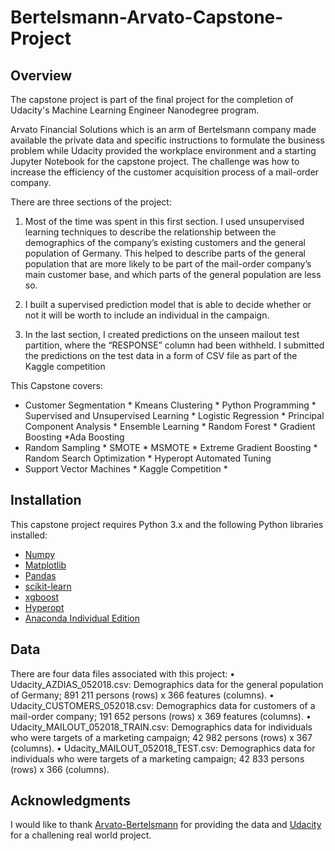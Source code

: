 # Bertelsmann-Arvato-Capstone-Project

## Overview
The capstone project is part of the final project for the completion of Udacity's Machine Learning Engineer Nanodegree program.

Arvato Financial Solutions which is an arm of Bertelsmann company made available the private data and specific instructions to formulate the business problem while Udacity provided the workplace environment and a starting Jupyter Notebook for the capstone project. The challenge was how to increase the efficiency of the customer acquisition process of a mail-order company.

There are three sections of the project:

1. Most of the time was spent in this first section. I used unsupervised learning techniques to describe the relationship between the demographics of the company’s existing customers and the general population of Germany. This helped to describe parts of the general population that are more likely to be part of the mail-order company’s main customer base, and which parts of the general population are less so.

2. I built a supervised prediction model that is able to decide whether or not it will be worth to include an individual in the campaign. 

3. In the last section, I created predictions on the unseen mailout test partition, where the “RESPONSE” column had been withheld. I submitted the predictions on the test data in a form of CSV file as part of the Kaggle competition

This Capstone covers:

* Customer Segmentation * Kmeans Clustering * Python Programming * Supervised and Unsupervised Learning * Logistic Regression * Principal Component Analysis * Ensemble Learning * Random Forest * Gradient Boosting *Ada Boosting
* Random Sampling * SMOTE * MSMOTE * Extreme Gradient Boosting * Random Search Optimization * Hyperopt Automated Tuning
* Support Vector Machines * Kaggle Competition *

## Installation
This capstone project requires Python 3.x and the following Python libraries installed:

* [Numpy](https://numpy.org/) 
* [Matplotlib](https://matplotlib.org/ )
* [Pandas]( https://pandas.pydata.org/)
* [scikit-learn](https://scikit-learn.org/stable/)
* [xgboost](https://xgboost.readthedocs.io/en/latest/python/python_intro.html)
* [Hyperopt](https://pypi.org/project/hyperopt/)
* [Anaconda Individual Edition](https://www.anaconda.com/products/individual)

## Data 
There are four data files associated with this project:
• Udacity_AZDIAS_052018.csv: Demographics data for the general population of Germany; 891 211 persons (rows) x 366 features (columns).
• Udacity_CUSTOMERS_052018.csv: Demographics data for customers of a mail-order company; 191 652 persons (rows) x 369 features (columns).
• Udacity_MAILOUT_052018_TRAIN.csv: Demographics data for individuals who were targets of a marketing campaign; 42 982 persons (rows) x 367 (columns).
•  Udacity_MAILOUT_052018_TEST.csv: Demographics data for individuals who were targets of a marketing campaign; 42 833 persons (rows) x 366 (columns).

## Acknowledgments

I would like to thank [Arvato-Bertelsmann](https://www.bertelsmann.com/divisions/arvato/#st-1) for providing the data and [Udacity](https://www.udacity.com/) for a challening real world project.
